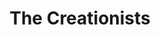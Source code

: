 ---
layout: productions
redirect_from:
  - /productions/2011_The_Creationists
title: The Creationists
year: 2011
opening_date: 2011-02-18
closing_date: 2011-02-26
image:
category:
Theatre: Players by the Sea
Venue: Grace Darling Studio Theatre
Title: The Creationists
Playwright: Joshua Kreis McTiernan
Setting: Here and Now, Now and Then
Subject: Based on the story by Jeremy Kreis McTiernan and Joshua Kreis McTiernan
Premiere: 2011-02-18
showtimes: 
  - 2011-02-18 20:00:00
  - 2011-02-19 20:00:00
  - 2011-02-24 20:00:00
  - 2011-02-25 20:00:00
  - 2011-02-26 20:00:00
cast:
  The Narrator: Brian Fullford
  Cameron: Cameron Lee Henderson
  Kai: Philip Harville
  Tyler: Tyler Christian Ramirez
  Head Eraser: Chris Robertson
  Mr. Bennet: Chris Robertson
  Roger: Chris Robertson
  Eraser 2: Tori Richmond-Davies
  Lizzie Bennet: Tori Richmond-Davies
  Ralph: Tori Richmond-Davies
  Eraser 3: J'royce Denard Walton
  Mrs. Bennet: J'royce Denard Walton
  Jack: J'royce Denard Walton
crew:
  Director: Joshua Kreis McTiernan
  Script Supervisors: 
    - Joshua Kreis McTiernan
    - Evan Dodd
  Stage Manager: Jane Cassingham
  Set Design: 
    - Joshua Kreis McTiernan
    - Brianna Dykes
  Costume Design: J'royce Denard Walton
  Sound Design: 
    - Joshua Kreis McTiernan
    - Ray Hollister
  Light/Sound Board Operator: Ray Hollister
  Deck Crew: 
    - Jane Cassingham
    - Pablo J. Milla
photos:
  - photo: 2011_The_Creationists_1.jpeg
    photo_credit: Pablo Milla
    photo_alt: Cast and Crew of The Creationists
    photo_caption: Cast and Crew of The Creationists
  - photo: 2011_The_Creationists_2.jpeg
    photo_credit: Pablo Milla
    photo_alt: Cast and Crew of The Creationists
    photo_caption: Cast and Crew of The Creationists
  - photo: 2011_The_Creationists_3.jpeg
    photo_credit: Pablo Milla
    photo_alt: Cast and Crew of The Creationists
    photo_caption: "Left to right: Ray Hollister, Tori Richmond-Davies, J'royce Denard Walton, Tyler Christian Ramirez, Cameron Lee Henderson, Brian Fullford, Philip Harville, Chris Robertson, Jane Cassingham, Pablo J. Milla, Bradley Akers, Lindsay Michelle"
external_links:
  "'The Creationists' comedy opens Friday at Players by the Sea - News - The Florida Times-Union - Jacksonville, FL": https://web.archive.org/web/20220421031634/https://www.jacksonville.com/story/entertainment/local/2011/02/16/creationists-comedy-opens-friday-players-sea/15914159007/
  "'The Creationists' - Folio Weekly": https://folioweekly.com/2011/02/24/2839/
  Joshua McTiernan Plays: https://mctiernanjoshua.wixsite.com/home/fulllengthplays
---